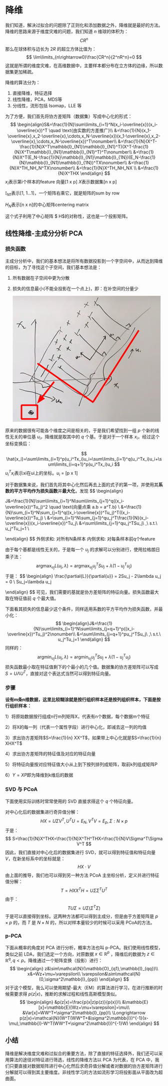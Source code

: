 # 降维

我们知道，解决过拟合的问题除了正则化和添加数据之外，降维就是最好的方法。降维的思路来源于维度灾难的问题，我们知道 $n$ 维球的体积为：
$$
CR^n
$$
那么在球体积与边长为 $2R$ 的超立方体比值为：
$$
\lim\limits_{n\rightarrow0}\frac{CR^n}{2^nR^n}=0
$$
这就是所谓的维度灾难，在高维数据中，主要样本都分布在立方体的边缘，所以数据集更加稀疏。

降维的算法分为：

1. 直接降维，特征选择
2. 线性降维，PCA，MDS等
3. 分线性，流形包括 Isomap，LLE 等

为了方便，我们首先将协方差矩阵（数据集）写成中心化的形式：
$$
\begin{align}S&=\frac{1}{N}\sum\limits_{i=1}^N(x_i-\overline{x})(x_i-\overline{x})^T \quad \text{由实数的方差推广}\\
&=\frac{1}{N}(x_1-\overline{x},x_2-\overline{x},\cdots,x_N-\overline{x})(x_1-\overline{x},x_2-\overline{x},\cdots,x_N-\overline{x})^T\nonumber\\
&=\frac{1}{N}(X^T-\frac{1}{N}X^T\mathbb{I}_{N1}\mathbb{I}_{N1}^T)(X^T-\frac{1}{N}X^T\mathbb{I}_{N1}\mathbb{I}_{N1}^T)^T\nonumber\\
&=\frac{1}{N}X^T(E_N-\frac{1}{N}\mathbb{I}_{N1}\mathbb{I}_{1N})(E_N-\frac{1}{N}\mathbb{I}_{N1}\mathbb{I}_{1N})^TX\nonumber\\
&=\frac{1}{N}X^TH_NH_N^TX\nonumber\\
&=\frac{1}{N}X^TH_NH_NX \\ 
&=\frac{1}{N}X^THX
\end{align}
$$
$x_i$表示第i个样本的feature 向量[1 x p]	$X$表示数据集[n x p]

$\mathbb{I}_{N1}$表示[1, 1...1]，一个矩阵右乘它，就是矩阵的sum by row

$H_N$表示[n x n]的中心矩阵centering matrix

这个式子利用了中心矩阵 $ H$的对称性，这也是一个投影矩阵。

## 线性降维-主成分分析 PCA

### 损失函数

主成分分析中，我们的基本想法是将所有数据投影到一个字空间中，从而达到降维的目标，为了寻找这个子空间，我们基本想法是：

1. 所有数据在子空间中更为分散

2. 损失的信息最小(不能全投影在一个点上)，即：在补空间的分量少

   ![1644161742495](image/4.DimentionReduction1.png)

原来的数据很有可能各个维度之间是相关的，于是我们希望找到一组 $p$ 个新的线性无关的单位基 $u_i$，降维就是取其中的 $q$ 个基。于是对于一个样本 $x_i$，经过这个坐标变换后：


$$
\hat{x_i}=\sum\limits_{i=1}^p(u_i^Tx_i)u_i=\sum\limits_{i=1}^q(u_i^Tx_i)u_i+\sum\limits_{i=q+1}^p(u_i^Tx_i)u_i
$$
$u_i^Tx_i$表示xi在ui上的坐标。$u_i$ = [p x 1]

对于数据集来说，我们首先将其中心化然后再去上面的式子的第一项，并使用其**系数的平方平均作为损失函数**并**最大化**，发现
$$
\begin{align}

J&=\frac{1}{N}\sum\limits_{i=1}^N\sum\limits_{j=1}^q((x_i-\overline{x})^Tu_j)^2 \quad \text{向量点乘 a.b = a^T.b} \\
&=\frac{1}{N}\sum_{i=1}^N\sum_{j=1}^q((x_i-\overline{x})^Tu_j)^T((x_i-\overline{x})^Tu_j) \\
&=\sum_{i=1}^N\sum_{j=1}^qu_j^T\frac{1}{N}(x_i-\overline{x})(x_i-\overline{x})^Tu_j\\
&=\sum\limits_{j=1}^qu_j^TSu_j\ ,\ s.t.\ u_j^Tu_j=1 \\

\end{align}
$$
外侧求和: 对所有N条样本		内侧求和: 对每条样本前q个feature



由于每个基都是线性无关的，于是每一个 $u_j$ 的求解可以分别进行，使用拉格朗日乘子法：
$$
\mathop{argmax}_{u_j}L(u_j,\lambda)=\mathop{argmax}_{u_j}u_j^TSu_j+\lambda(1-u_j^Tu_j)
$$
于是：
$$
\begin{align}
\frac{\partial{L}}{\partial{u}} = 2Su_j - 2\lambda u_j = 0	\\
Su_j=\lambda u_j

\end{align}
$$
可见，我们需要的基就是协方差矩阵的特征向量。损失函数最大取在特征值前 $q$ 个最大值。

下面看其损失的信息最少这个条件，同样适用系数的平方平均作为损失函数，并最小化：
$$
\begin{align}J&=\frac{1}{N}\sum\limits_{i=1}^N\sum\limits_{j=q+1}^p((x_i-\overline{x})^Tu_j)^2\nonumber\\
&=\sum\limits_{j=q+1}^pu_j^TSu_j\ ,\ s.t.\ u_j^Tu_j=1
\end{align}
$$
同样的：
$$
\mathop{argmin}_{u_j}L(u_j,\lambda)=\mathop{argmin}_{u_j}u_j^TSu_j+\lambda(1-u_j^Tu_j)
$$
损失函数最小取在特征值剩下的个最小的几个值。数据集的协方差矩阵可以写成 $S=U\Lambda U^T$，直接对这个表达式当然可以得到特征向量。

### 步骤

**设有m条n维数据，这里比较糊涂就是按行组织样本还是按列组织样本，下面是按行组织样本：**

1）将原始数据按行组成n行m列矩阵X，代表有n个数据，每个数据m个特征

2）将X的每一列（代表一个属性字段）进行中心化，即减去这一列的均值

3）求出协方差矩阵$S=\frac{1}{n} XX^T$，如果带上中心化就是$S=\frac{1}{n} XHX^T$

4）求出协方差矩阵的特征值及对应的特征向量

5）将特征向量按对应特征值大小从上到下按列排列成矩阵，取前k列组成矩阵P

6）$Y=XP$即为降维到k维后的数据

### SVD 与 PCoA

下面使用实际训练时常常使用的 SVD 直接求得这个 $q$ 个特征向量。

对中心化后的数据集进行奇异值分解：
$$
HX=U\Sigma V^T,U^TU=E_N,V^TV=E_p,\Sigma:N\times p
$$
于是：
$$
S=\frac{1}{N}X^THX=\frac{1}{N}X^TH^THX=\frac{1}{N}V\Sigma^T\Sigma V^T
$$
因此，我们直接对中心化后的数据集进行 SVD，就可以得到特征值和特征向量 $V$，在新坐标系中的坐标就是：
$$
HX\cdot V
$$
由上面的推导，我们也可以得到另一种方法 PCoA 主坐标分析，定义并进行特征值分解：
$$
T=HXX^TH=U\Sigma\Sigma^TU^T
$$
由于：
$$
TU\Sigma=U\Sigma(\Sigma^T\Sigma)
$$
于是可以直接得到坐标。这两种方法都可以得到主成分，但是由于方差矩阵是 $p\times p$ 的，而 $T$ 是 $N\times N$ 的，所以对样本量较少的时候可以采用 PCoA的方法。

### p-PCA

下面从概率的角度对 PCA 进行分析，概率方法也叫 p-PCA。我们使用线性模型，类似之前 LDA，我们选定一个方向，对原数据 $x\in\mathbb{R}^p$ ，降维后的数据为 $z\in\mathbb{R}^q,q<p$。降维通过一个矩阵变换（投影）进行：
$$
\begin{align}
z&\sim\mathcal{N}(\mathbb{O}_{q1},\mathbb{I}_{qq})\\
x&=Wz+\mu+\varepsilon\\
\varepsilon&\sim\mathcal{N}(0,\sigma^2\mathbb{I}_{pp})
\end{align}
$$
对于这个模型，我么可以使用期望-最大（EM）的算法进行学习，在进行推断的时候需要求得 $p(z|x)$，推断的求解过程和线性高斯模型类似。
$$
\begin{align}
&p(z|x)=\frac{p(x|z)p(z)}{p(x)}\\
&\mathbb{E}[x]=\mathbb{E}[Wz+\mu+\varepsilon]=\mu\\
&Var[x]=WW^T+\sigma^2\mathbb{I}_{pp}\\
\Longrightarrow p(z|x)=\mathcal{N}(W^T(WW^T+&\sigma^2\mathbb{I})^{-1}(x-\mu),\mathbb{I}-W^T(WW^T+\sigma^2\mathbb{I})^{-1}W)
\end{align}
$$

## 小结

降维是解决维度灾难和过拟合的重要方法，除了直接的特征选择外，我们还可以采用算法的途径对特征进行筛选，线性的降维方法以 PCA 为代表，在 PCA 中，我们只要直接对数据矩阵进行中心化然后求奇异值分解或者对数据的协方差矩阵进行分解就可以得到其主要维度。非线性学习的方法如流形学习将投影面从平面改为超曲面。